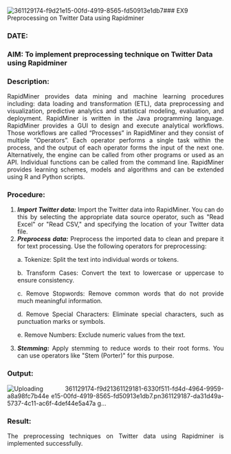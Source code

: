 ![361129174-f9d21e15-00fd-4919-8565-fd50913e1db7](https://github.com/user-attachments/assets/e7f0f67f-cb23-45af-b286-7e205aa609b3)### EX9 Preprocessing on Twitter Data using Rapidminer
### DATE: 
### AIM: To implement preprocessing technique on Twitter Data using Rapidminer
### Description: 
<div align = "justify">
RapidMiner provides data mining and machine learning procedures including: data loading and transformation (ETL), data preprocessing and visualization, 
predictive analytics and statistical modeling, evaluation, and deployment. RapidMiner is written in the Java programming language. 
RapidMiner provides a GUI to design and execute analytical workflows. Those workflows are called “Processes” in RapidMiner and they consist of multiple “Operators”. 
Each operator performs a single task within the process, and the output of each operator forms the input of the next one. Alternatively, the engine can be called from 
other programs or used as an API. Individual functions can be called from the command line. 
RapidMiner provides learning schemes, models and algorithms and can be extended using R and Python scripts.

### Procedure:
1) ***Import Twitter data:*** Import the Twitter data into RapidMiner. You can do this by selecting the appropriate
data source operator, such as "Read Excel" or "Read CSV," and specifying the location of your Twitter data
file.
2) ***Preprocess data:*** Preprocess the imported data to clean and prepare it for text processing. Use the following
operators for preprocessing:
    <p>a. Tokenize: Split the text into individual words or tokens.
    <p>b. Transform Cases: Convert the text to lowercase or uppercase to ensure consistency.
    <p>c. Remove Stopwords: Remove common words that do not provide much meaningful information.
    <p>d. Remove Special Characters: Eliminate special characters, such as punctuation marks or symbols.
    <p>e. Remove Numbers: Exclude numeric values from the text.
3) ***Stemming:*** Apply stemming to reduce words to their root forms. You can use operators like "Stem (Porter)"
for this purpose.


### Output:
![Uploading 361129174-f9d21![361129181-6330f511-fd4d-4964-9959-a8a98fc7b44e](https://github.com/user-attachments/assets/4e1ecd63-8410-4f60-9c4b-141085b0461f)
e15-00fd-4919-8565-fd50913e1db7.pn![361129187-da31d49a-5737-4c11-ac6f-4def44e5a47a](https://github.com/user-attachments/assets/c6261e8a-cbad-4477-a758-97c53bf7f7a0)
g…]()


### Result:
The preprocessing techniques on Twitter data using Rapidminer is implemented successfully.
